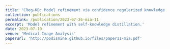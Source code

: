 ```yaml
---
title: "CReg-KD: Model refinement via confidence regularized knowledge distillation for brain imaging"
collection: publications
permalink: /publication/2023-07-26-mia-11
excerpt: 'Model refinement with self-knowledge distillation.'
date: 2023-07-10
venue: 'Medical Image Analysis'
paperurl: 'http://podismine.github.io/files/paper11-mia.pdf'
---
```

